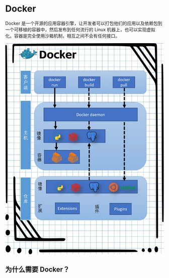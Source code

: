 # Docker

<!--
- https://juejin.cn/post/6962848738645639175

- https://weijunext.com/article/docker-full-stack

- http://pea3nut.blog/e1200

抹平不同系统的应用程序安装差异

docker 分几个概念：镜像、容器、仓库

镜像：就是像是我们装机时候需要的系统盘或者系统镜像文件，这里它负责创建 docker 容器的，有很多官方现成的镜像：node、mysql、monogo、nginx 可以从远程仓库下载
容器：可以比拟成一个迷你的系统，例如一个只安装 mysql5.7 的 linux 最小系统，当然你喜欢也可以把 mysql、node 安装在同一个容器中，记住**，容器与容器，容器和主机都是互相隔离的**
仓库：仓库就像是 github 那样的，我们可以制作镜像然后 push 提交到云端的仓库，也可以从仓库 pull 下载镜像 -->

Docker 是一个开源的应用容器引擎，让开发者可以打包他们的应用以及依赖包到一个可移植的容器中，然后发布到任何流行的 Linux 机器上，也可以实现虚拟化。容器是完全使用沙箱机制，相互之间不会有任何接口。

![alt text](image.png)

## 为什么需要 Docker？
